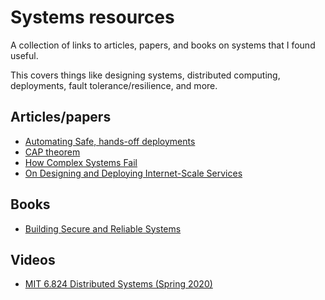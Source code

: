 # Systems resources

A collection of links to articles, papers, and books on systems that I found useful.

This covers things like designing systems, distributed computing, deployments, fault tolerance/resilience, and more.

## Articles/papers

* [Automating Safe, hands-off deployments](https://aws.amazon.com/builders-library/automating-safe-hands-off-deployments/)
* [CAP theorem](https://en.wikipedia.org/wiki/CAP_theorem)
* [How Complex Systems Fail](https://web.mit.edu/2.75/resources/random/How%20Complex%20Systems%20Fail.pdf)
* [On Designing and Deploying Internet-Scale Services](https://www.usenix.org/legacy/event/lisa07/tech/full_papers/hamilton/hamilton_html/index.html)

## Books

* [Building Secure and Reliable Systems](https://www.oreilly.com/library/view/building-secure-and/9781492083115/)

## Videos

* [MIT 6.824 Distributed Systems (Spring 2020)](https://www.youtube.com/playlist?list=PLrw6a1wE39_tb2fErI4-WkMbsvGQk9_UB)

